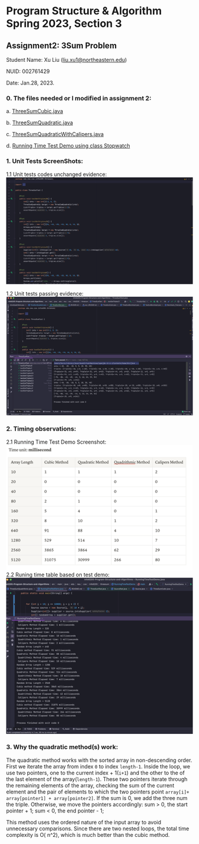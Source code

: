 # Program Structure & Algorithm Spring 2023, Section 3

## Assignment2: 3Sum Problem

Student Name: Xu Liu (liu.xu1@northeastern.edu)

NUID: 002761429

Date: Jan.28, 2023.

### 0. The files needed or I modified in assignment 2:

a. [ThreeSumCubic.java](https://github.com/LexieLiu19/Info6205-Program-Structure-and-Algorithms/blob/master/src/main/java/edu/neu/coe/info6205/threesum/ThreeSumCubic.java)

b. [ThreeSumQuadratic.java](https://github.com/LexieLiu19/Info6205-Program-Structure-and-Algorithms/blob/master/src/main/java/edu/neu/coe/info6205/threesum/ThreeSumQuadratic.java)

c. [ThreeSumQuadraticWithCalipers.java](https://github.com/LexieLiu19/Info6205-Program-Structure-and-Algorithms/blob/master/src/main/java/edu/neu/coe/info6205/threesum/ThreeSumQuadraticWithCalipers.java)

d. [Running Time Test Demo using class Stopwatch](https://github.com/LexieLiu19/Info6205-Program-Structure-and-Algorithms/blob/master/src/main/java/edu/neu/coe/info6205/threesum/RunningTimeTestDemo.java)

### 1. Unit Tests ScreenShots:

1.1 Unit tests codes unchanged evidence:
![Unit tests codes unchanged evidence](/src/main/java/edu/neu/coe/info6205/threesum/evidences/Unit-tests-codes-unchanged.png)

1.2 Unit tests passing evidence:
![Unit tests passing evidence](/src/main/java/edu/neu/coe/info6205/threesum/evidences/unit_tests_passing.png)

### 2. Timing observations:

2.1 Running Time Test Demo Screenshot:
![Running time test](/src/main/java/edu/neu/coe/info6205/threesum/evidences/runtime.png)
2.2 Runing time table based on test demo:
![Running time table](/src/main/java/edu/neu/coe/info6205/threesum/evidences/runtime-table.png)

### 3. Why the quadratic method(s) work:

The quadratic method works with the sorted array in non-descending order. First
we iterate the array from index `0` to index `length-1`. Inside the loop, we use
two pointers, one to the current index + 1(`i+1`) and the other to the of the
last element of the array(`length-1`). These two pointers iterate through the
remaining elements of the array, checking the sum of the current element and the
pair of elements to which the two pointers
point `array[i]+ array[pointer1] + array[pointer2]`. If the sum is 0, we add the
three num the triple. Otherwise, we move the pointers accordingly: sum > 0, the
start pointer + 1; sum < 0, the end pointer - 1;

This method uses the ordered nature of the input array to avoid unnecessary
comparisons. Since there are two nested loops, the total time complexity is O(
n^2), which is much better than the cubic method.